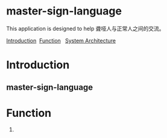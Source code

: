 # master-sign-language
This application is designed to help 聋哑人与正常人之间的交流。

[Introduction](#Introduction)
  [Function](#Function) 
  [System Architecture](#System-Architecture)
# Introduction
## master-sign-language
# Function
1.
